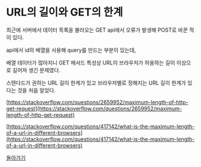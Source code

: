 # URL의 길이와 GET의 한계

최근에 서버에서 데이터 목록을 불러오는 GET api에서 오류가 발생해 POST로 바꾼 적이 있다.

api에서 id의 배열을 사용해 query를 만드는 부분이 있는데,

배열 데이터가 많아지니 GET 메서드 특성상 URL이 브라우저가 허용하는 길이 이상으로 길어져 생긴 문제였다.

스탠다드가 권하는 URL 길이 한계가 있고 브라우저별로 정해지는 URL 길이 한계가 있다는 것을 처음 알았다.

[https://stackoverflow.com/questions/2659952/maximum-length-of-http-get-request](https://stackoverflow.com/questions/2659952/maximum-length-of-http-get-request)

[https://stackoverflow.com/questions/417142/what-is-the-maximum-length-of-a-url-in-different-browsers](https://stackoverflow.com/questions/417142/what-is-the-maximum-length-of-a-url-in-different-browsers)

[돌아가기](./README.md)
